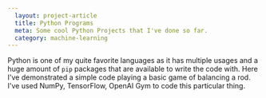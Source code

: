 ```yaml
---
  layout: project-article
  title: Python Programs
  meta: Some cool Python Projects that I've done so far.
  category: machine-learning
---
```


Python is one of my quite favorite languages as it has multiple usages and a huge amount of `pip` packages that are available to write the code with. Here I've demonstrated a simple code playing a basic game of balancing a rod. I've used NumPy, TensorFlow, OpenAI Gym to code this particular thing.
